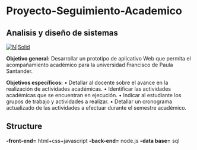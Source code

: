 # Proyecto-Seguimiento-Academico
## Analisis y diseño de sistemas

[![N|Solid](https://ingsistemas.cloud.ufps.edu.co/rsc/img/logo_vertical_ingsistemas_ht180.png)](https://ingsistemas.ufps.edu.co/)

**Objetivo general:**
Desarrollar un prototipo de aplicativo Web que permita el acompañamiento académico para la universidad Francisco de Paula Santander.

**Objetivos específicos:**
•	Detallar al docente sobre el avance en la realización de actividades académicas.
•	Identificar las actividades académicas que se encuentran en ejecución.
•	Indicar al estudiante los grupos de trabajo y actividades a realizar.
•	Detallar un cronograma actualizado de las actividades a efectuar durante el semestre académico.

## Structure
**-front-end=** html+css+javascript
**-back-end=** node.js
**-data base=** sql